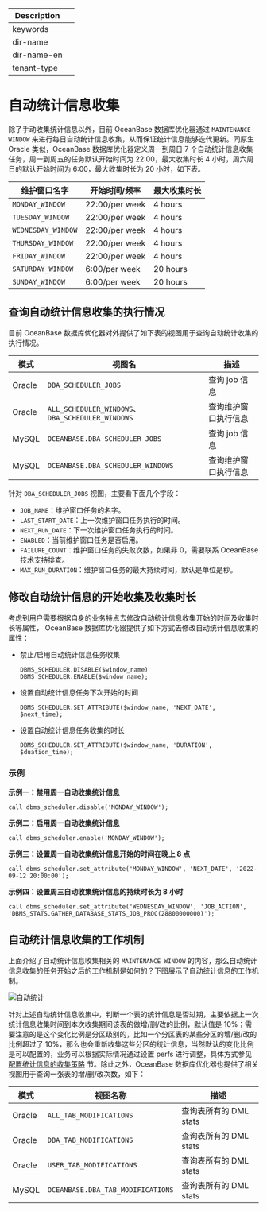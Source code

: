| Description   |                 |
|---------------|-----------------|
| keywords      |                 |
| dir-name      |                 |
| dir-name-en   |                 |
| tenant-type   |                 |

# 自动统计信息收集

除了手动收集统计信息以外，目前 OceanBase 数据库优化器通过 `MAINTENANCE WINDOW` 来进行每日自动统计信息收集，从而保证统计信息能够迭代更新。同原生 Oracle 类似，OceanBase 数据库优化器定义周一到周日 7 个自动统计信息收集任务，周一到周五的任务默认开始时间为 22:00，最大收集时长 4 小时，周六周日的默认开始时间为 6:00，最大收集时长为 20 小时，如下表。

|维护窗口名字	|开始时间/频率|	最大收集时长|
|-----------|-----------|-----------|
|`MONDAY_WINDOW`|	22:00/per week|	4 hours|
|`TUESDAY_WINDOW`|	22:00/per week| 4 hours|
|`WEDNESDAY_WINDOW`|	22:00/per week|	4 hours|
|`THURSDAY_WINDOW`|	22:00/per week|	4 hours|
|`FRIDAY_WINDOW`|	22:00/per week|	4 hours|
|`SATURDAY_WINDOW`|	6:00/per week|	20 hours|
|`SUNDAY_WINDOW`|	6:00/per week|	20 hours|

## 查询自动统计信息收集的执行情况

目前 OceanBase 数据库优化器对外提供了如下表的视图用于查询自动统计收集的执行情况。

|模式| 	视图名 | 描述|
|---|---|---|
|Oracle |	`DBA_SCHEDULER_JOBS`|	查询 job 信息|
|Oracle|	`ALL_SCHEDULER_WINDOWS`、`DBA_SCHEDULER_WINDOWS`|	查询维护窗口执行信息|
|MySQL	|`OCEANBASE.DBA_SCHEDULER_JOBS`|	查询 job 信息|
|MySQL	|`OCEANBASE.DBA_SCHEDULER_WINDOWS`	|查询维护窗口执行信息|

针对 `DBA_SCHEDULER_JOBS` 视图，主要看下面几个字段：

* `JOB_NAME`：维护窗口任务的名字。
* `LAST_START_DATE`：上一次维护窗口任务执行的时间。
* `NEXT_RUN_DATE`：下一次维护窗口任务执行的时间。
* `ENABLED`：当前维护窗口任务是否启用。
* `FAILURE_COUNT`：维护窗口任务的失败次数，如果非 0，需要联系 OceanBase 技术支持排查。
* `MAX_RUN_DURATION`：维护窗口任务的最大持续时间，默认是单位是秒。

## 修改自动统计信息的开始收集及收集时长

考虑到用户需要根据自身的业务特点去修改自动统计信息收集开始的时间及收集时长等属性， OceanBase 数据库优化器提供了如下方式去修改自动统计信息收集的属性：

* 禁止/启用自动统计信息任务收集

    ```
    DBMS_SCHEDULER.DISABLE($window_name)
    DBMS_SCHEDULER.ENABLE($window_name);
    ```

* 设置自动统计信息任务下次开始的时间

    ```
    DBMS_SCHEDULER.SET_ATTRIBUTE($window_name, 'NEXT_DATE', $next_time);
    ```

* 设置自动统计信息任务收集的时长

    ```
    DBMS_SCHEDULER.SET_ATTRIBUTE($window_name, 'DURATION', $duation_time);
    ```

### 示例

**示例一：禁用周一自动收集统计信息**

```
call dbms_scheduler.disable('MONDAY_WINDOW');
```

**示例二：启用周一自动收集统计信息**

```
call dbms_scheduler.enable('MONDAY_WINDOW');
```

**示例三：设置周一自动收集统计信息开始的时间在晚上 8 点**

```
call dbms_scheduler.set_attribute('MONDAY_WINDOW', 'NEXT_DATE', '2022-09-12 20:00:00');
```

**示例四：设置周三自动收集统计信息的持续时长为 8 小时**

```
call dbms_scheduler.set_attribute('WEDNESDAY_WINDOW', 'JOB_ACTION', 'DBMS_STATS.GATHER_DATABASE_STATS_JOB_PROC(28800000000)');
```

## 自动统计信息收集的工作机制

上面介绍了自动统计信息收集相关的 `MAINTENANCE WINDOW` 的内容，那么自动统计信息收集的任务开始之后的工作机制是如何的？下图展示了自动统计信息的工作机制。

 ![自动统计](https://obbusiness-private.oss-cn-shanghai.aliyuncs.com/doc/img/observer-enterprise/V4.2.1/manage/auto-collect.png)

针对上述自动统计信息收集中，判断一个表的统计信息是否过期，主要依据上一次统计信息收集时间到本次收集期间该表的做增/删/改的比例，默认值是 10%；需要注意的是这个变化比例是分区级别的，比如一个分区表的某些分区的增/删/改的比例超过了 10%，那么也会重新收集这些分区的统计信息，当然默认的变化比例是可以配置的，业务可以根据实际情况通过设置 perfs 进行调整，具体方式参见 [配置统计信息的收集策略](../400.manage-statistic-information/600.configure-statistic-information-collection-strategy.md) 节。除此之外，OceanBase 数据库优化器也提供了相关视图用于查询一张表的增/删/改次数，如下：

|模式 |视图名称 |描述 |
|---|---|---|
|Oracle |`ALL_TAB_MODIFICATIONS`|查询表所有的 DML stats|
|Oracle| `DBA_TAB_MODIFICATIONS`|查询表所有的 DML stats|
|Oracle| `USER_TAB_MODIFICATIONS`|查询表所有的 DML stats|
|MySQL |`OCEANBASE.DBA_TAB_MODIFICATIONS`|查询表所有的 DML stats|
